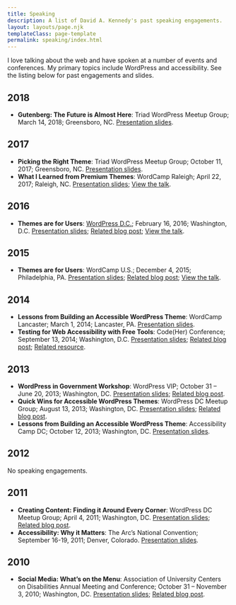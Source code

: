 ```yaml
---
title: Speaking
description: A list of David A. Kennedy's past speaking engagements.
layout: layouts/page.njk
templateClass: page-template
permalink: speaking/index.html
---
```


I love talking about the web and have spoken at a number of events and conferences. My primary topics include WordPress and accessibility. See the listing below for past engagements and slides.

## 2018

  * **Gutenberg: The Future is Almost Here**: Triad WordPress Meetup Group; March 14, 2018; Greensboro, NC. [Presentation slides](https://davidakennedy.github.io/gutenberg-the-future-is-almost-here/).

## 2017

  * **Picking the Right Theme**: Triad WordPress Meetup Group; October 11, 2017; Greensboro, NC. [Presentation slides](http://davidakennedy.local/wp-content/uploads/2017/10/pickingtherighttheme.pdf).
  * **What I Learned from Premium Themes**: WordCamp Raleigh; April 22, 2017; Raleigh, NC. [Presentation slides](http://davidakennedy.local/wp-content/uploads/2017/04/wcral2017.pdf); [View the talk](https://wordpress.tv/2017/06/22/david-a-kennedy-what-ive-learned-from-premium-themes/).

## 2016

  * **Themes are for Users**: [WordPress D.C.](http://www.meetup.com/wordpressdc/events/228263492/); February 16, 2016; Washington, D.C. [Presentation slides](http://davidakennedy.local/wp-content/uploads/2015/12/themesareforusersv3.pdf); [Related blog post](/blog/themes-are-for-users/); [View the talk](https://www.youtube.com/watch?v=55TIKZhFD2Y).

## 2015

  * **Themes are for Users**: WordCamp U.S.; December 4, 2015; Philadelphia, PA. [Presentation slides](http://davidakennedy.local/wp-content/uploads/2015/12/themesareforusersv3.pdf); [Related blog post](/blog/themes-are-for-users/); [View the talk](http://wordpress.tv/2015/12/09/david-kennedy-themes-are-for-users/).

## 2014

  * **Lessons from Building an Accessible WordPress Theme**: WordCamp Lancaster; March 1, 2014; Lancaster, PA. [Presentation slides](http://davidakennedy.github.io/wclc2014/).
  * **Testing for Web Accessibility with Free Tools**: Code(Her) Conference; September 13, 2014; Washington, D.C. [Presentation slides](http://davidakennedy.github.io/codeher2014/); [Related blog post](/blog/a-workflow-for-testing-web-accessibility-with-free-tools/); [Related resource](http://a11y.me/).

## 2013

  * **WordPress in Government Workshop**: WordPress VIP; October 31 &#8211; June 20, 2013; Washington, DC. [Presentation slides](https://drive.google.com/file/d/0B7sxizr7YLygSzQ0cWRGT0puQ00/edit?usp=sharing); [Related blog post](http://vip.wordpress.com/2013/07/12/consumer-finance-protection-bureau/).
  * **Quick Wins for Accessible WordPress Themes**: WordPress DC Meetup Group; August 13, 2013; Washington, DC. [Presentation slides](http://davidakennedy.github.io/quick-wins-for-accessible-wordpress-themes/); [Related blog post](http://www.meetup.com/wordpressdc/events/129111132/).
  * **Lessons from Building an Accessible WordPress Theme**: Accessibility Camp DC; October 12, 2013; Washington, DC. [Presentation slides](http://davidakennedy.github.io/lessons-from-building-an-accessible-wordpress-theme/).

## 2012

No speaking engagements.

## 2011

  * **Creating Content: Finding it Around Every Corner**: WordPress DC Meetup Group; April 4, 2011; Washington, DC. [Presentation slides](http://davidakennedy.local/wp-content/uploads/2018/03/Creating-Content-Finding-It-Around-Every-Corner.pptx); [Related blog post](/blog/creating-content-finding-it-around-every-corner/).
  * **Accessibility: Why it Matters**: The Arc&#8217;s National Convention; September 16-19, 2011; Denver, Colorado. [Presentation slides](http://davidakennedy.local/wp-content/uploads/2018/03/the-arc-accessibility-convention2011-presentation_.pptx).

## 2010

  * **Social Media: What&#8217;s on the Menu**: Association of University Centers on Disabilities Annual Meeting and Conference; October 31 &#8211; November 3, 2010; Washington, DC. [Presentation slides](http://davidakennedy.local/wp-content/uploads/2018/03/Social-Media-What-s-on-the-Menu.pptx); [Related blog post](/blog/social-media-whats-on-the-menu/).
